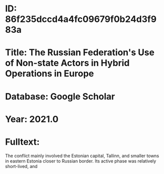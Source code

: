 # ID: 86f235dccd4a4fc09679f0b24d3f983a
# Title: The Russian Federation's Use of Non-state Actors in Hybrid Operations in Europe
# Database: Google Scholar
# Year: 2021.0
# Fulltext:
The conflict mainly involved the Estonian capital, Tallinn, and smaller towns in eastern Estonia closer to Russian border.
Its active phase was relatively short-lived, and